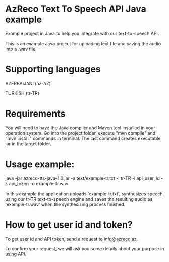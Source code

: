 # AzReco Text To Speech API Java example
Example project in Java to help you integrate with our text-to-speech API.

This is an example Java project for uploading text file and saving the audio into a .wav file.

# Supporting languages
AZERBAIJANI (az-AZ)

TURKISH  (tr-TR)

# Requirements

You will need to have the Java compiler and Maven tool installed in your operation system.
Go into the project folder, execute "mvn compile" and "mvn install" commands in terminal. The last command creates executable jar in the target folder.

# Usage example:

java -jar azreco-tts-java-1.0.jar -a text/example-tr.txt -l tr-TR -i api_user_id -k api_token -o example-tr.wav 

In this example the application uploads 'example-tr.txt', synthesizes speech using our tr-TR text-to-speech engine and saves the resulting audio as 'example-tr.wav' when the synthesizing process finished.


# How to get user id and token?

To get user id and API token, send a request to info@azreco.az.

To confirm your request, we will ask you some details about your purpose in using API.
